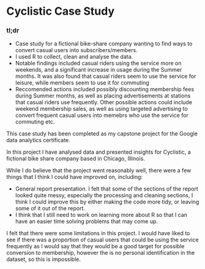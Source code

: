 # Cyclistic Case Study

### tl;dr
* Case study for a fictional bike-share company wanting to find ways to convert casual users into subscribers/members.
* I used R to collect, clean and analyse the data.
* Notable findings included casual riders using the service more on weekends, and a significant increase in usage during the Summer months. It was also found that casual riders seem to use the service for leisure, while members seem to use it for commuting
* Reccomended actions included possibly discounting membership fees during Summer months, as well as placing advertisements at stations that casual riders use frequently. Other possible actions could include weekend membership sales, as well as using targeted advertising to convert frequent casual users into memebrs who use the service for commuting etc.

This case study has been completed as my capstone project for the Google data analytics certificate.

In this project I have analysed data and presented insights for Cyclistic, a fictional bike share company based in Chicago, Illinois.

While I do believe that the project went reasonably well, there were a few things that I think I could have improved on, including:

* General report presentation. I felt that some of the sections of the report looked quite messy, especially the processing and cleaning sections, I think I could improve this by either making the code more tidy, or leaving some of it out of the report.
* I think that I still need to work on learning more about R so that I can have an easier time solving problems that may come up.

I felt that there were some limitations in this project. I would have liked to see if there was a proportion of casual users that could be using the service frequently as I would say that they would be a good target for possible conversion to membership, however the is no personal identification in the dataset, so this is impossible. 
